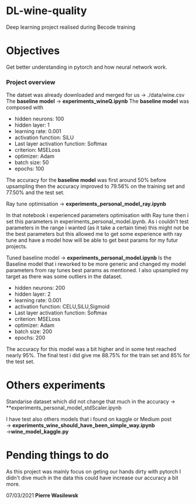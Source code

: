 # DL-wine-quality
Deep learning project realised during Becode training

# Objectives
Get better understanding in pytorch and how neural network work.

### Project overview

The datset was already downloaded and merged for us -> ./data/wine.csv
The **baseline model** -> **experiments_wineQ.ipynb**
The **baseline model** was composed with 
- hidden neurons: 100
- hidden layer: 1 
- learning rate: 0.001
- activation function: SiLU
- Last layer activation function: Softmax
- criterion: MSELoss
- optimizer: Adam
- batch size: 50
- epochs: 100

The accuracy for the **baseline model** was first around 50% before upsampling then the accuracy improved to 79.56% on the training set and 77.50% and the test set.

Ray tune optimisation -> **experiments_personal_model_ray.ipynb**

In that notebook i experienced parameters optimisation with Ray tune then i set this parameters in experiments_personal_model.ipynb.
As i couldn't test parameters in the range i wanted (as it take a certain time) this might not be the best parameters but this allowed me to get some experience with ray tune and have a model how will be able to get best params for my futur projects.  

Tuned baseline model -> **experiments_personal_model.ipynb**
Is the Baseline model that i reworked to be more generic and changed my model parameters from ray tunes best params as mentioned. I also upsampled my target as there was some outliers in the dataset.

- hidden neurons: 200
- hidden layer: 2 
- learning rate: 0.001
- activation function: CELU,SiLU,Sigmoid
- Last layer activation function: Softmax
- criterion: MSELoss
- optimizer: Adam
- batch size: 200
- epochs: 200

The accuracy for this model was a bit higher and in some test reached nearly 95%. The final test i did give me 88.75% for the train set and 85% for the test set.

# Others experiments  
 Standarise dataset which did not change that much in the accuracy -> **experiments_personal_model_stdScaler.ipynb

I have test also others models that i found on kaggle or Medium post  
-> **experiments_wine_should_have_been_simple_way.ipynb**  
->**wine_model_kaggle.py**  

# Pending things to do
As this project was mainly focus on geting our hands dirty with pytorch I didn't dive much in the data this could have increase our accuracy a bit more. 

07/03/2021 **Pierre Wasilewsk**

